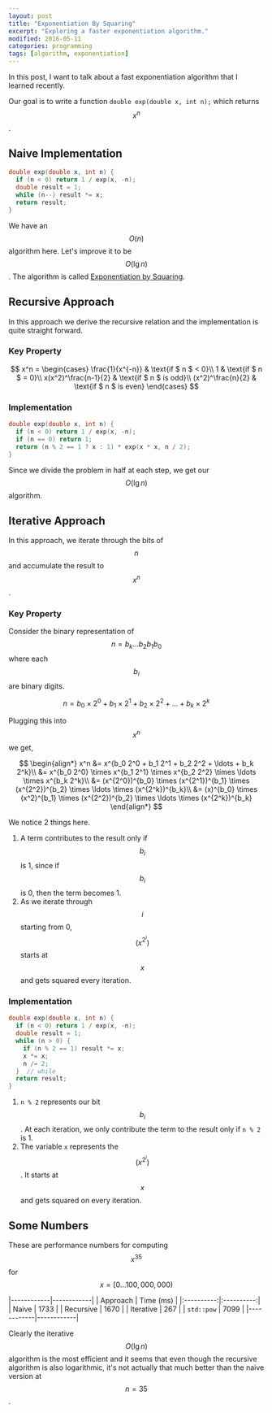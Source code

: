 ```yaml
---
layout: post
title: "Exponentiation By Squaring"
excerpt: "Exploring a faster exponentiation algorithm."
modified: 2016-05-11
categories: programming
tags: [algorithm, exponentiation]
---
```


In this post, I want to talk about a fast exponentiation algorithm that
I learned recently.

Our goal is to write a function `double exp(double x, int n);` which returns
$$ x^n $$.

## Naive Implementation

```c++
double exp(double x, int n) {
  if (n < 0) return 1 / exp(x, -n);
  double result = 1;
  while (n--) result *= x;
  return result;
}
```

We have an $$ O(n) $$ algorithm here. Let's improve it to be $$ O(\lg n) $$.
The algorithm is called [Exponentiation by Squaring].

## Recursive Approach

In this approach we derive the recursive relation and the implementation is
quite straight forward.

### Key Property

$$
x^n =
  \begin{cases}
    \frac{1}{x^{-n}}     & \text{if $ n $ < 0}\\
    1                    & \text{if $ n $ = 0}\\
    x(x^2)^\frac{n-1}{2} & \text{if $ n $ is odd}\\
    (x^2)^\frac{n}{2}    & \text{if $ n $ is even}
  \end{cases}
$$

### Implementation

```c++
double exp(double x, int n) {
  if (n < 0) return 1 / exp(x, -n);
  if (n == 0) return 1;
  return (n % 2 == 1 ? x : 1) * exp(x * x, n / 2);
}
```

Since we divide the problem in half at each step, we get our $$ O(\lg n) $$
algorithm.

## Iterative Approach

In this approach, we iterate through the bits of $$ n $$ and accumulate the
result to $$ x^n $$.

### Key Property

Consider the binary representation of $$ n = b_k \ldots b_2 b_1 b_0 $$ where
each $$ b_i $$ are binary digits.

$$
n = b_0 \times 2^0 + b_1 \times 2^1 + b_2 \times 2^2 + \ldots + b_k \times 2^k
$$

Plugging this into $$ x^n $$ we get,

$$
\begin{align*}
x^n &= x^{b_0 2^0 + b_1 2^1 + b_2 2^2 + \ldots + b_k 2^k}\\
    &= x^{b_0 2^0} \times x^{b_1 2^1} \times
       x^{b_2 2^2} \times \ldots \times x^{b_k 2^k}\\
    &= (x^{2^0})^{b_0} \times (x^{2^1})^{b_1} \times
       (x^{2^2})^{b_2} \times \ldots \times (x^{2^k})^{b_k}\\
    &= (x)^{b_0} \times (x^2)^{b_1} \times
       (x^{2^2})^{b_2} \times \ldots \times (x^{2^k})^{b_k}
\end{align*}
$$

We notice 2 things here.

1. A term contributes to the result only if $$ b_i $$ is 1,
   since if $$ b_i $$ is 0, then the term becomes 1.
2. As we iterate through $$ i $$ starting from 0, $$ (x^{2^i}) $$ starts at
   $$ x $$ and gets squared every iteration.

### Implementation

```c++
double exp(double x, int n) {
  if (n < 0) return 1 / exp(x, -n);
  double result = 1;
  while (n > 0) {
    if (n % 2 == 1) result *= x;
    x *= x;
    n /= 2;
  }  // while
  return result;
}
```

1. `n % 2` represents our bit $$ b_i $$. At each iteration, we only contribute
   the term to the result only if `n % 2` is 1.
2. The variable `x` represents the $$ (x^{2^i}) $$. It starts at $$ x $$ and
   gets squared on every iteration.

## Some Numbers

These are performance numbers for computing $$ x^{35} $$ for
$$ x = [0 \ldots 100,000,000) $$

|------------|------------|
| Approach   | Time (ms)  |
|:----------:|:----------:|
| Naive      | 1733       |
| Recursive  | 1670       |
| Iterative  | 267        |
| `std::pow` | 7099       |
|------------|------------|

Clearly the iterative $$ O(\lg n) $$ algorithm is the most efficient and it
seems that even though the recursive algorithm is also logarithmic, it's not
actually that much better than the naive version at $$ n = 35 $$.

[Exponentiation by Squaring]: http://en.wikipedia.org/wiki/Exponentiation_by_squaring
